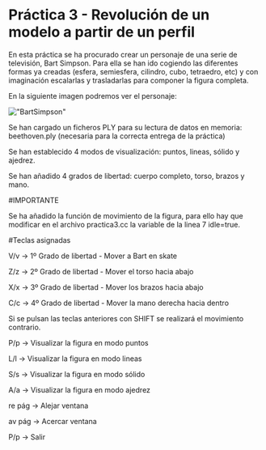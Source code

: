 Práctica 3 - Revolución de un modelo a partir de un perfil
==

En esta práctica se ha procurado crear un personaje de una serie de televisión, Bart Simpson. Para ella se han ido cogiendo las diferentes formas ya creadas (esfera, semiesfera, cilindro, cubo, tetraedro, etc) y con imaginación escalarlas y trasladarlas para componer la figura completa. 

En la siguiente imagen podremos ver el personaje:

!["BartSimpson"](https://github.com/Olivencia/IG/blob/master/Pr%C3%A1ctica%203/BartSimpson.png)

Se han cargado un ficheros PLY para su lectura de datos en memoria: beethoven.ply (necesaria para la correcta entrega de la práctica)

Se han establecido 4 modos de visualización: puntos, lineas, sólido y ajedrez.

Se han añadido 4 grados de libertad: cuerpo completo, torso, brazos y mano.

#IMPORTANTE

Se ha añadido la función de movimiento de la figura, para ello hay que modificar en el archivo practica3.cc la variable de la linea 7 idle=true.


#Teclas asignadas

V/v -> 1º Grado de libertad - Mover a Bart en skate

Z/z -> 2º Grado de libertad - Mover el torso hacia abajo

X/x -> 3º Grado de libertad - Mover los brazos hacia abajo

C/c -> 4º Grado de libertad - Mover la mano derecha hacia dentro

Si se pulsan las teclas anteriores con SHIFT se realizará el movimiento contrario.



P/p -> Visualizar la figura en modo puntos

L/l -> Visualizar la figura en modo lineas

S/s -> Visualizar la figura en modo sólido

A/a -> Visualizar la figura en modo ajedrez

re pág -> Alejar ventana

av pág -> Acercar ventana

P/p -> Salir

